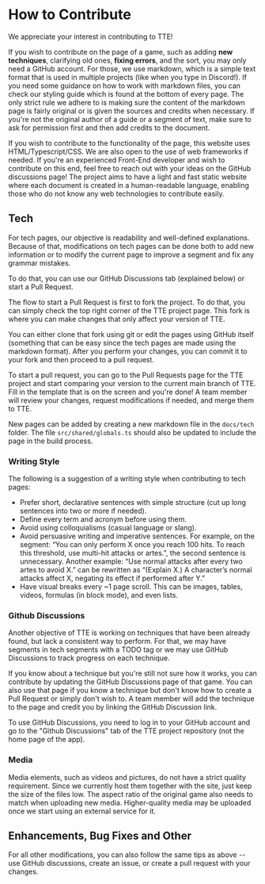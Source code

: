# How to Contribute

We appreciate your interest in contributing to TTE!

If you wish to contribute on the page of a game, such as adding **new techniques**, clarifying old ones, **fixing errors**, and the sort, you may only need a GitHub account. For those, we use markdown, which is a simple text format that is used in multiple projects (like when you type in Discord!). If you need some guidance on how to work with markdown files, you can check our styling guide which is found at the bottom of every page. The only strict rule we adhere to is making sure the content of the markdown page is fairly original or is given the sources and credits when necessary. If you're not the original author of a guide or a segment of text, make sure to ask for permission first and then add credits to the document.

If you wish to contribute to the functionality of the page, this website uses HTML/Typescript/CSS. We are also open to the use of web frameworks if needed. If you're an experienced Front-End developer and wish to contribute on this end, feel free to reach out with your ideas on the GitHub discussions page! The project aims to have a light and fast static website where each document is created in a human-readable language, enabling those who do not know any web technologies to contribute easily.

## Tech

For tech pages, our objective is readability and well-defined explanations. Because of that, modifications on tech pages can be done both to add new information or to modify the current page to improve a segment and fix any grammar mistakes.

To do that, you can use our GitHub Discussions tab (explained below) or start a Pull Request.

The flow to start a Pull Request is first to fork the project. To do that, you can simply check the top right corner of the TTE project page. This fork is where you can make changes that only affect your version of TTE.

You can either clone that fork using git or edit the pages using GitHub itself (something that can be easy since the tech pages are made using the markdown format). After you perform your changes, you can commit it to your fork and then proceed to a pull request.

To start a pull request, you can go to the Pull Requests page for the TTE project and start comparing your version to the current main branch of TTE. Fill in the template that is on the screen and you're done! A team member will review your changes, request modifications if needed, and merge them to TTE.

New pages can be added by creating a new markdown file in the `docs/tech` folder. The file `src/shared/globals.ts` should also be updated to include the page in the build process.

### Writing Style

The following is a suggestion of a writing style when contributing to tech pages:

- Prefer short, declarative sentences with simple structure (cut up long sentences into two or more if needed).
- Define every term and acronym before using them.
- Avoid using colloquialisms (casual language or slang).
- Avoid persuasive writing and imperative sentences. For example, on the segment: “You can only perform X once you reach 100 hits. To reach this threshold, use multi-hit attacks or artes.”, the second sentence is unnecessary. Another example: “Use normal attacks after every two artes to avoid X.” can be rewritten as “(Explain X.) A character’s normal attacks affect X, negating its effect if performed after Y.”
- Have visual breaks every ~1 page scroll. This can be images, tables, videos, formulas (in block mode), and even lists.

### Github Discussions

Another objective of TTE is working on techniques that have been already found, but lack a consistent way to perform. For that, we may have segments in tech segments with a TODO tag or we may use GitHub Discussions to track progress on each technique.

If you know about a technique but you're still not sure how it works, you can contribute by updating the GitHub Discussions page of that game. You can also use that page if you know a technique but don't know how to create a Pull Request or simply don't wish to. A team member will add the technique to the page and credit you by linking the GitHub Discussion link.

To use GitHub Discussions, you need to log in to your GitHub account and go to the "Github Discussions" tab of the TTE project repository (not the home page of the app).

### Media

Media elements, such as videos and pictures, do not have a strict quality requirement. Since we currently host them together with the site, just keep the size of the files low. The aspect ratio of the original game also needs to match when uploading new media. Higher-quality media may be uploaded once we start using an external service for it.

## Enhancements, Bug Fixes and Other

For all other modifications, you can also follow the same tips as above -- use GitHub discussions, create an issue, or create a pull request with your changes.
